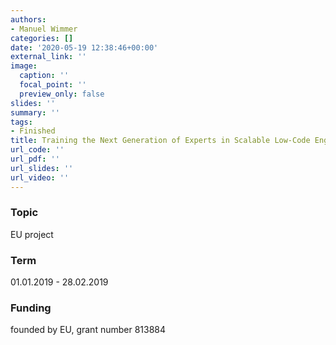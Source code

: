 ```yaml
---
authors:
- Manuel Wimmer
categories: []
date: '2020-05-19 12:38:46+00:00'
external_link: ''
image:
  caption: ''
  focal_point: ''
  preview_only: false
slides: ''
summary: ''
tags:
- Finished
title: Training the Next Generation of Experts in Scalable Low-Code Engineering Platforms
url_code: ''
url_pdf: ''
url_slides: ''
url_video: ''
---
```


### Topic

EU project

### Term

01.01.2019 - 28.02.2019

### Funding

founded by EU, grant number 813884